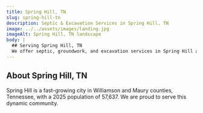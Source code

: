 ```yaml
---
title: Spring Hill, TN
slug: spring-hill-tn
description: Septic & Excavation Services in Spring Hill, TN
image: ../../assets/images/landing.jpg
imageAlt: Spring Hill, TN landscape
body: |
  ## Serving Spring Hill, TN
  We offer septic, groundwork, and excavation services in Spring Hill and the surrounding Williamson and Maury County region. Get in touch for a free estimate!
---
```


## About Spring Hill, TN
Spring Hill is a fast-growing city in Williamson and Maury counties, Tennessee, with a 2025 population of 57,637. We are proud to serve this dynamic community.
